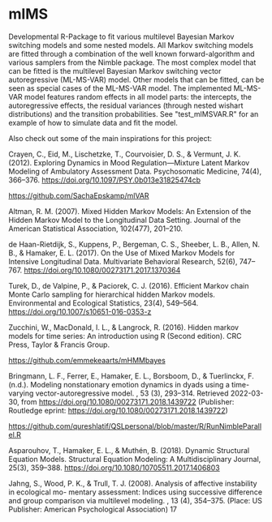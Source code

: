 # mlMS
Developmental R-Package to fit various multilevel Bayesian Markov switching models and some nested models. 
All Markov switching models are fitted through a combination of the well known forward-algorithm and various samplers from the Nimble package. 
The most complex model that can be fitted is the multilevel Bayesian Markov switching vector autoregressive (ML-MS-VAR) model. 
Other models that can be fitted, can be seen as special cases of the ML-MS-VAR model. 
The implemented ML-MS-VAR model features random effects in all model parts: the intercepts, the autoregressive effects, 
the residual variances (through nested wishart distributions) and the transition probabilities. See "test_mlMSVAR.R" for an example of how to simulate data
and fit the model. 


Also check out some of the main inspirations for this project:

Crayen, C., Eid, M., Lischetzke, T., Courvoisier, D. S., & Vermunt, J. K. (2012). 
Exploring Dynamics in Mood Regulation—Mixture Latent Markov Modeling of Ambulatory Assessment Data. 
Psychosomatic Medicine, 74(4), 366–376. https://doi.org/10.1097/PSY.0b013e31825474cb

https://github.com/SachaEpskamp/mlVAR

Altman, R. M. (2007). Mixed Hidden Markov Models: An Extension of the Hidden Markov Model to the Longitudinal Data Setting. 
Journal of the American Statistical Association, 102(477), 201–210.

de Haan-Rietdijk, S., Kuppens, P., Bergeman, C. S., Sheeber, L. B., Allen, N. B., & Hamaker, E. L. (2017). 
On the Use of Mixed Markov Models for Intensive Longitudinal Data. 
Multivariate Behavioral Research, 52(6), 747–767. https://doi.org/10.1080/00273171.2017.1370364

Turek, D., de Valpine, P., & Paciorek, C. J. (2016). 
Efficient Markov chain Monte Carlo sampling for hierarchical hidden Markov models. 
Environmental and Ecological Statistics, 23(4), 549–564. https://doi.org/10.1007/s10651-016-0353-z

Zucchini, W., MacDonald, I. L., & Langrock, R. (2016). 
Hidden markov models for time series: An introduction using R (Second edition). CRC Press, Taylor & Francis Group.

https://github.com/emmekeaarts/mHMMbayes

Bringmann, L. F., Ferrer, E., Hamaker, E. L., Borsboom, D., & Tuerlinckx,
F. (n.d.). Modeling nonstationary emotion dynamics in dyads using a time-
varying vector-autoregressive model. , 53 (3), 293–314. Retrieved 2022-03-30, from
https://doi.org/10.1080/00273171.2018.1439722 (Publisher: Routledge eprint:
https://doi.org/10.1080/00273171.2018.1439722)

https://github.com/qureshlatif/QSLpersonal/blob/master/R/RunNimbleParallel.R

Asparouhov, T., Hamaker, E. L., & Muthén, B. (2018). Dynamic Structural Equation Models. Structural Equation Modeling: A Multidisciplinary Journal, 25(3), 359–388. https://doi.org/10.1080/10705511.2017.1406803

Jahng, S., Wood, P. K., & Trull, T. J. (2008). Analysis of affective instability in ecological mo-
mentary assessment: Indices using successive difference and group comparison via multilevel
modeling. , 13 (4), 354–375. (Place: US Publisher: American Psychological Association) 17

